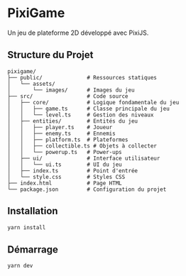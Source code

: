 # PixiGame

Un jeu de plateforme 2D développé avec PixiJS.

## Structure du Projet

```
pixigame/
├── public/              # Ressources statiques
│   └── assets/          
│       └── images/      # Images du jeu
├── src/                 # Code source
│   ├── core/            # Logique fondamentale du jeu
│   │   ├── game.ts      # Classe principale du jeu
│   │   └── level.ts     # Gestion des niveaux
│   ├── entities/        # Entités du jeu
│   │   ├── player.ts    # Joueur 
│   │   ├── enemy.ts     # Ennemis
│   │   ├── platform.ts  # Plateformes
│   │   ├── collectible.ts # Objets à collecter
│   │   └── powerup.ts   # Power-ups
│   ├── ui/              # Interface utilisateur
│   │   └── ui.ts        # UI du jeu
│   ├── index.ts         # Point d'entrée
│   └── style.css        # Styles CSS
├── index.html           # Page HTML
└── package.json         # Configuration du projet
```

## Installation

```bash
yarn install
```

## Démarrage

```bash
yarn dev
``` 